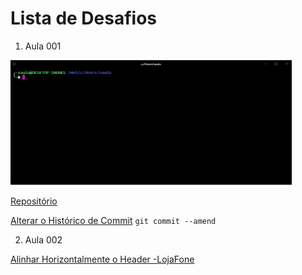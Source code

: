 # Lista de Desafios

1. Aula 001

<img src="src/imgs/Hyper.PNG" alt="Hyper" width="450" height="200">

[Repositório](https://github.com/SauloNunes/collabcode)

[Alterar o Histórico de Commit](https://git-scm.com/book/pt-br/v1/Ferramentas-do-Git-Reescrevendo-o-Hist%C3%B3rico)
`git commit --amend`

2. Aula 002

[Alinhar Horizontalmente o Header -LojaFone](https://saulonunes.github.io/collabcode/projetos/loja-fone/)
